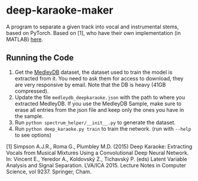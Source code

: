 # deep-karaoke-maker
A program to separate a given track into vocal and instrumental stems, based on PyTorch.
Based on [1], who have their own implementation (in MATLAB) [here](https://github.com/jaidevd/deep_kareoke_source_separation).

## Running the Code
1. Get the [MedleyDB](http://medleydb.weebly.com/downloads.html) dataset, the dataset used to train the model is extracted from it. You need to ask them for access to download, they are very responsive by email. Note that the DB is heavy (41GB compressed).
1. Update the file `medleydb_deepkaraoke.json` with the path to where you extracted MedleyDB. If you use the MedleyDB Sample, make sure to erase all entries from the json file and keep only the ones you have in the sample.
1. Run `python spectrum_helper/__init__.py` to generate the dataset.
1. Run `python deep_karaoke.py train` to train the network. (run with `--help` to see options)


[1] 
    Simpson A.J.R., Roma G., Plumbley M.D. (2015) Deep Karaoke: Extracting Vocals from Musical Mixtures Using a Convolutional Deep Neural Network. In: Vincent E., Yeredor A., Koldovský Z., Tichavský P. (eds) Latent Variable Analysis and Signal Separation. LVA/ICA 2015. Lecture Notes in Computer Science, vol 9237. Springer, Cham.
